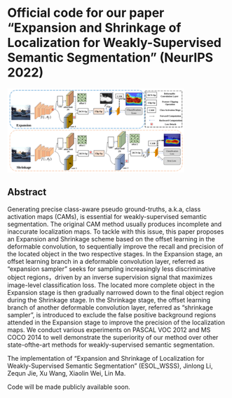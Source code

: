 # Official code for our paper “Expansion and Shrinkage of Localization for Weakly-Supervised Semantic Segmentation” (NeurIPS 2022)

<p align="left"><img src="imgs/intro2.png" alt="outline" width="80%"></p>

## Abstract
Generating precise class-aware pseudo ground-truths, a.k.a, class activation maps (CAMs), is essential for weakly-supervised semantic segmentation. The original CAM method usually produces incomplete and inaccurate localization maps. To tackle with this issue, this paper proposes an Expansion and Shrinkage scheme based on the offset learning in the deformable convolution, to sequentially improve the recall and precision of the located object in the two respective stages. In the Expansion stage, an offset learning branch in a deformable convolution layer, referred as “expansion sampler” seeks for sampling increasingly less discriminative object regions，driven by an inverse supervision signal that maximizes image-level classification loss. The located more complete object in the Expansion stage is then gradually narrowed down to the final object region during the Shrinkage stage. In the Shrinkage stage, the offset learning branch of another deformable convolution layer, referred as “shrinkage sampler”, is introduced to exclude the false positive background regions attended in the Expansion stage to improve the precision of the localization maps. We conduct various experiments on PASCAL VOC 2012 and MS COCO 2014 to well demonstrate the superiority of our method over other state-ofthe-art methods for weakly-supervised semantic segmentation. 

The implementation of “Expansion and Shrinkage of Localization for Weakly-Supervised Semantic Segmentation” (ESOL_WSSS), Jinlong Li, Zequn Jie, Xu Wang, Xiaolin Wei, Lin Ma.

Code will be made publicly available soon.
